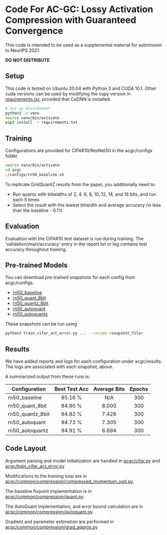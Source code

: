 # Code For AC-GC: Lossy Activation Compression with Guaranteed Convergence
This code is intended to be used as a supplemental material for submission to NeurIPS 2021.

**DO NOT DISTRIBUTE**

## Setup
This code is tested on Ubuntu 20.04 with Python 3 and CUDA 10.1. 
Other cuda versions can be used by modifying the cupy version in [requirements.txt](requirements.txt), provided that CuDNN is installed.

```bash
# Set up environment
python3 -m venv
source venv/bin/activate
pip3 install -r requirements.txt
```

## Training
Configurations are provided for CIFAR10/ResNet50 in the acgc/configs folder. 

```bash
source venv/bin/activate
cd acgc
./configs/rn50_baseline.sh
```

To replicate GridQuantZ results from the paper, you additionally need to:
* Run quantz with bitwidths of 2, 4, 6, 8, 10, 12, 14, and 16 bits, and run each 5 times
* Select the result with the lowest bitwidth and average accuracy no less than the baseline - 0.1%

## Evaluation
Evaluation with the CIFAR10 test dataset is run during training. 
The 'validation/main/accuracy' entry in the report.txt or log contains test accuracy throughout training.

## Pre-trained Models
You can download pre-trained snapshots for each config from acgc/configs.
* [rn50_baseline](https://drive.google.com/uc?export=download&id=1gYqiHqgowgNAekgA4InUbrD_ROvAU_Ku)
* [rn50_quant_8bit](https://drive.google.com/uc?export=download&id=1_7u6xvplYWW-34OSvgCuvApXbtDsVYmr)
* [rn50_quantz_8bit](https://drive.google.com/uc?export=download&id=1GOCfsca3qzEd-ICsTpgrFUNvTKJhmB3h)
* [rn50_autoquant](https://drive.google.com/uc?export=download&id=1P-FJgcUHvrVGsUzPMK2QgSX7-cYx9sm1)
* [rn50_autoquantz](https://drive.google.com/uc?export=download&id=1IqSkcNaEEt7ThpyypOuSHvQDmAWhiuHZ)

These snapshots can be run using

```bash 
python3 train_cifar_act_error.py ... --resume <snapshot_file>
```

## Results
We have added reports and logs for each configuration under acgc/results. The logs are associated with each snapshot, above.

A summarized output from these runs is:

| Configuration    | Best Test Acc     | Average Bits | Epochs |
|------------------|:-----------------:|:------------:|:------:|
| rn50_baseline    |  95.16 %          |  N/A         | 300    |
| rn50_quant_8bit  |  94.90 %          |  8.000       | 300    |
| rn50_quantz_8bit |  94.82 %          |  7.426       | 300    |
| rn50_autoquant   |  94.73 %          |  7.305       | 300    |
| rn50_autoquantz  |  94.91 %          |  6.694       | 300    |

## Code Layout
Argument parsing and model initialization are handled in [acgc/cifar.py](acgc/cifar.py) and [acgc/train_cifar_act_error.py](acgc/train_cifar_act_error.py)

Modifications to the training loop are in [acgc/common/compression/compressed_momentum_sgd.py](acgc/common/compression/compressed_momentum_sgd.py).

The baseline fixpoint implementation is in [acgc/common/compression/quant.py](acgc/common/compression/quant.py).

The AutoQuant implementation, and error bound calculation are in [acgc/common/compression/autoquant.py](acgc/common/compression/autoquant.py).

Gradient and parameter estimation are performed in [acgc/common/compression/grad_approx.py](acgc/common/compression/grad_approx.py)


